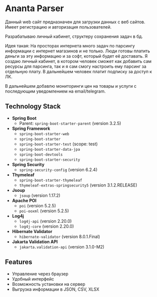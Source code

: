 
# Ananta Parser

Данный web сайт предназначен для загрузки данных с веб сайтов.
Имеет регистрацию и авторизация пользователей. 

Разрабатываю личный кабинет, структеру сохранения задач в бд.

Идея такая:
На просторах интернета много задач по парсингу информации с интернет магазинов и не только. Люди готовы платить деньги за эту информацию и за софт, который будет её доставать. Я создаю личный кабинет, в котором человек сможет как добавить сам ресурсы для парсинга, так и я сам смогу настроить ему парсинг за отдельную плату. В дальнейшем человек платит подписку за доступ к ЛК.

В дальнейшем добавлю мониторинги цен на товары и услуги с последующим уведомлением на email/telegram.


## Technology Stack
- **Spring Boot**
    - Parent: `spring-boot-starter-parent` (version 3.2.5)
- **Spring Framework**
    - `spring-boot-starter-web`
    - `spring-boot-starter`
    - `spring-boot-starter-test` (scope: test)
    - `spring-boot-starter-data-jpa`
    - `spring-boot-devtools`
    - `spring-boot-starter-security`
- **Spring Security**
    - `spring-security-config` (version 6.2.4)
- **Thymeleaf**
    - `spring-boot-starter-thymeleaf`
    - `thymeleaf-extras-springsecurity5` (version 3.1.2.RELEASE)
- **Jsoup**
    - `jsoup` (version 1.17.2)
- **Apache POI**
    - `poi` (version 5.2.5)
    - `poi-ooxml` (version 5.2.5)
- **Log4j**
    - `log4j-api` (version 2.20.0)
    - `log4j-core` (version 2.20.0)
- **Hibernate Validator**
    - `hibernate-validator` (version 8.0.1.Final)
- **Jakarta Validation API**
    - `jakarta.validation-api` (version 3.1.0-M2)
      
## Features
- Управление через браузер
- Удобный интерфейс
- Возможность установки на сервер
- Выгрузка информации в JSON, CSV, XLSX







